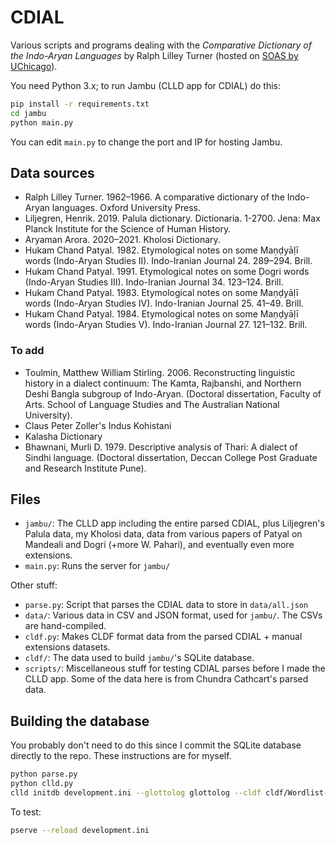 # CDIAL

Various scripts and programs dealing with the *Comparative Dictionary of the Indo-Aryan Languages* by Ralph Lilley Turner (hosted on [SOAS by UChicago](https://dsal.uchicago.edu/dictionaries/soas/)).

You need Python 3.x; to run Jambu (CLLD app for CDIAL) do this:

```bash
pip install -r requirements.txt
cd jambu
python main.py
```

You can edit `main.py` to change the port and IP for hosting Jambu.

## Data sources
- Ralph Lilley Turner. 1962–1966. A comparative dictionary of the Indo-Aryan languages. Oxford University Press.
- Liljegren, Henrik. 2019. Palula dictionary. Dictionaria. 1-2700. Jena: Max Planck Institute for the Science of Human History.
- Aryaman Arora. 2020–2021. Kholosi Dictionary.
- Hukam Chand Patyal. 1982. Etymological notes on some Maṇḍyāḷī words (Indo-Aryan Studies II). Indo-Iranian Journal 24. 289–294. Brill.
- Hukam Chand Patyal. 1991. Etymological notes on some Ḍogri words (Indo-Aryan Studies III). Indo-Iranian Journal 34. 123–124. Brill.
- Hukam Chand Patyal. 1983. Etymological notes on some Maṇḍyāḷī words (Indo-Aryan Studies IV). Indo-Iranian Journal 25. 41–49. Brill.
- Hukam Chand Patyal. 1984. Etymological notes on some Maṇḍyāḷī words (Indo-Aryan Studies V). Indo-Iranian Journal 27. 121–132. Brill.

### To add
- Toulmin, Matthew William Stirling. 2006. Reconstructing linguistic history in a dialect continuum: The Kamta, Rajbanshi, and Northern Deshi Bangla subgroup of Indo-Aryan. (Doctoral dissertation, Faculty of Arts. School of Language Studies and The Australian National University).
- Claus Peter Zoller's Indus Kohistani
- Kalasha Dictionary
- Bhawnani, Murli D. 1979. Descriptive analysis of Thari: A dialect of Sindhi language. (Doctoral dissertation, Deccan College Post Graduate and Research Institute Pune).

## Files

- `jambu/`: The CLLD app including the entire parsed CDIAL, plus Liljegren's Palula data, my Kholosi data, data from various papers of Patyal on Mandeali and Dogri (+more W. Pahari), and eventually even more extensions.
- `main.py`: Runs the server for `jambu/`

Other stuff:
- `parse.py`: Script that parses the CDIAL data to store in `data/all.json`
- `data/`: Various data in CSV and JSON format, used for `jambu/`. The CSVs are hand-compiled.
- `cldf.py`: Makes CLDF format data from the parsed CDIAL + manual extensions datasets.
- `cldf/`: The data used to build `jambu/`'s SQLite database.
- `scripts/`: Miscellaneous stuff for testing CDIAL parses before I made the CLLD app. Some of the data here is from Chundra Cathcart's parsed data.

## Building the database

You probably don't need to do this since I commit the SQLite database directly to the repo. These instructions are for myself.

```bash
python parse.py
python clld.py
clld initdb development.ini --glottolog glottolog --cldf cldf/Wordlist-metadata.json
```

To test:

```bash
pserve --reload development.ini
```